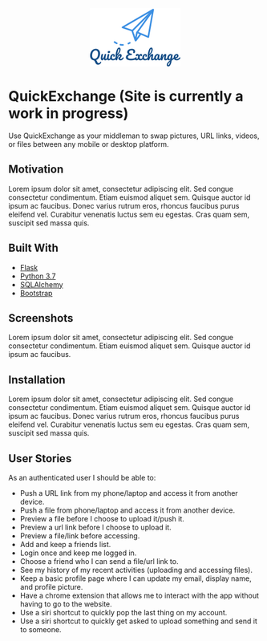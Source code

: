 <p align="center">
  <img src="quickexchange/static/img/QE.png"/>
</p>

# QuickExchange (Site is currently a work in progress)
Use QuickExchange as your middleman to swap pictures, URL links, videos, or files between any mobile or desktop platform.

## Motivation
Lorem ipsum dolor sit amet, consectetur adipiscing elit. Sed congue consectetur condimentum. Etiam euismod aliquet sem. Quisque auctor id ipsum ac faucibus. Donec varius rutrum eros, rhoncus faucibus purus eleifend vel. Curabitur venenatis luctus sem eu egestas. Cras quam sem, suscipit sed massa quis.

## Built With
* [Flask](https://palletsprojects.com/p/flask/)
* [Python 3.7](https://www.python.org)
* [SQLAlchemy](https://www.sqlalchemy.org)
* [Bootstrap](https://getbootstrap.com)

## Screenshots
Lorem ipsum dolor sit amet, consectetur adipiscing elit. Sed congue consectetur condimentum. Etiam euismod aliquet sem. Quisque auctor id ipsum ac faucibus.

## Installation
Lorem ipsum dolor sit amet, consectetur adipiscing elit. Sed congue consectetur condimentum. Etiam euismod aliquet sem. Quisque auctor id ipsum ac faucibus. Donec varius rutrum eros, rhoncus faucibus purus eleifend vel. Curabitur venenatis luctus sem eu egestas. Cras quam sem, suscipit sed massa quis.

## User Stories
As an authenticated user I should be able to:
- Push a URL link from my phone/laptop and access it from another device.
- Push a file from phone/laptop and access it from another device.
- Preview a file before I choose to upload it/push it.
- Preview a url link before I choose to upload it.
- Preview a file/link before accessing.
- Add and keep a friends list.
- Login once and keep me logged in.
- Choose a friend who I can send a file/url link to.
- See my history of my recent activities (uploading and accessing files).
- Keep a basic profile page where I can update my email, display name, and profile picture.
- Have a chrome extension that allows me to interact with the app without having to go to the website.
- Use a siri shortcut to quickly pop the last thing on my account.
- Use a siri shortcut to quickly get asked to upload something and send it to someone.
